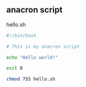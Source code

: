 ## anacron script
hello.sh
```bash
#!/bin/bash

# This is my anacron script

echo "Hello world!"

exit 0
```
```bash
chmod 755 hello.sh
```
